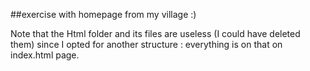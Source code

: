 ##exercise with homepage from my village :)

Note that the Html folder and its files are useless (I could have deleted them) since I opted for another structure :
everything is on that on index.html page.
